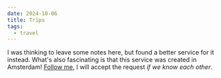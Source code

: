 ```yaml
---
date: 2024-10-06
title: Trips
tags:
  - travel
---
```


I was thinking to leave some notes here, but found a better service for it instead.
What's also fascinating is that this service was created in Amsterdam!
[Follow me](https://www.polarsteps.com/tiulpin), I will accept the request _if we know each other_.
